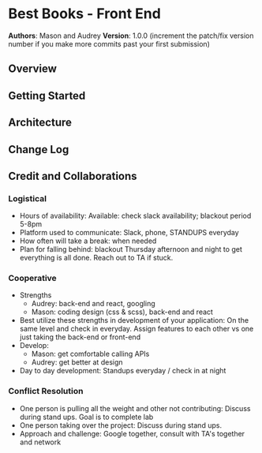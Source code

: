 # Best Books - Front End

**Authors**: Mason and Audrey
**Version**: 1.0.0 (increment the patch/fix version number if you make more commits past your first submission)

## Overview
<!-- Provide a high level overview of what this application is and why you are building it, beyond the fact that it's an assignment for this class. (i.e. What's your problem domain?) -->

## Getting Started
<!-- What are the steps that a user must take in order to build this app on their own machine and get it running? -->

## Architecture
<!-- Provide a detailed description of the application design. What technologies (languages, libraries, etc) you're using, and any other relevant design information. -->

## Change Log
<!-- Use this area to document the iterative changes made to your application as each feature is successfully implemented. Use time stamps. Here's an example:

01-01-2001 4:59pm - Application now has a fully-functional express server, with a GET route for the location resource. -->

## Credit and Collaborations

### Logistical

- Hours of availability: Available: check slack availability; blackout period 5-8pm
- Platform used to communicate: Slack, phone, STANDUPS everyday
- How often will take a break: when needed
- Plan for falling behind: blackout Thursday afternoon and night to get everything is all done. Reach out to TA if stuck.

### Cooperative

- Strengths
  - Audrey: back-end and react, googling
  - Mason: coding design (css & scss), back-end and react
- Best utilize these strengths in development of your application: On the same level and check in everyday. Assign features to each other vs one just taking the back-end or front-end
- Develop:
  - Mason: get comfortable calling APIs
  - Audrey: get better at design
- Day to day development: Standups everyday / check in at night

### Conflict Resolution

- One person is pulling all the weight and other not contributing: Discuss during stand ups. Goal is to complete lab
- One person taking over the project: Discuss during stand ups.
- Approach and challenge: Google together, consult with TA's together and network
